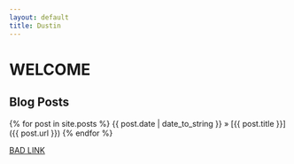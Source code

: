 ```yaml
---
layout: default
title: Dustin
---
```


WELCOME
=======

Blog Posts
----------
  {% for post in site.posts %}
    {{ post.date | date_to_string }}  &raquo; [{{ post.title }}]({{ post.url }})
  {% endfor %}

[BAD LINK](/badstuff)
